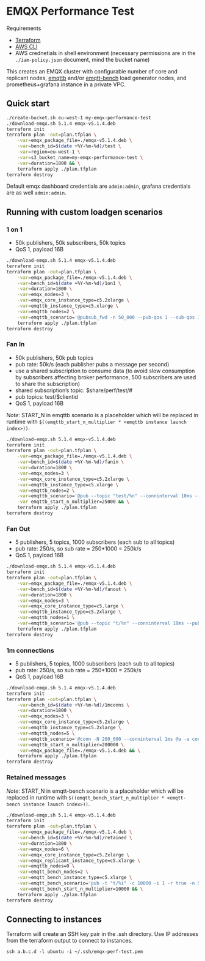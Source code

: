 # EMQX Performance Test

Requirements
- [Terraform](https://developer.hashicorp.com/terraform/downloads)
- [AWS CLI](https://docs.aws.amazon.com/cli/latest/userguide/getting-started-install.html)
- AWS crednetials in shell environment (necessary permissions are in the `./iam-policy.json` document, mind the bucket name)

This creates an EMQX cluster with configurable number of core and replicant nodes, [emqttb](https://github.com/emqx/emqttb) and/or [emqtt-bench](https://github.com/emqx/emqtt-bench) load generator nodes, and prometheus+grafana instance in a private VPC.

## Quick start

```bash
./create-bucket.sh eu-west-1 my-emqx-performance-test
./download-emqx.sh 5.1.4 emqx-v5.1.4.deb
terraform init
terraform plan -out=plan.tfplan \
    -var=emqx_package_file=./emqx-v5.1.4.deb \
    -var=bench_id=$(date +%Y-%m-%d)/test \
    -var=region=eu-west-1 \
    -var=s3_bucket_name=my-emqx-performance-test \
    -var=duration=1800 && \
    terraform apply ./plan.tfplan
terraform destroy
```

Default emqx dashboard credentials are `admin:admin`, grafana credentials are as well `admin:admin`.

## Running with custom loadgen scenarios

### 1 on 1

- 50k publishers, 50k subscribers, 50k topics
- QoS 1, payload 16B

```bash
./download-emqx.sh 5.1.4 emqx-v5.1.4.deb
terraform init
terraform plan -out=plan.tfplan \
    -var=emqx_package_file=./emqx-v5.1.4.deb \
    -var=bench_id=$(date +%Y-%m-%d)/1on1 \
    -var=duration=1800 \
    -var=emqx_nodes=3 \
    -var=emqx_core_instance_type=c5.2xlarge \
    -var=emqttb_instance_type=c5.xlarge \
    -var=emqttb_nodes=2 \
    -var=emqttb_scenario='@pubsub_fwd -n 50_000 --pub-qos 1 --sub-qos 1' && \
    terraform apply ./plan.tfplan
terraform destroy
```

### Fan In

- 50k publishers, 50k pub topics
- pub rate: 50k/s (each publisher pubs a message per second)
- use a shared subscription to consume data (to avoid slow consumption by subscribers affecting broker performance, 500 subscribers are used to share the subscription)
- shared subscription’s topic: $share/perf/test/#
- pub topics: test/$clientid
- QoS 1, payload 16B

*Note*: START_N in emqttb scenario is a placeholder which will be replaced in runtime with `$((emqttb_start_n_multiplier * <emqttb instance launch index>))`.

```bash
./download-emqx.sh 5.1.4 emqx-v5.1.4.deb
terraform init
terraform plan -out=plan.tfplan \
    -var=emqx_package_file=./emqx-v5.1.4.deb \
    -var=bench_id=$(date +%Y-%m-%d)/fanin \
    -var=duration=1800 \
    -var=emqx_nodes=3 \
    -var=emqx_core_instance_type=c5.2xlarge \
    -var=emqttb_instance_type=c5.xlarge \
    -var=emqttb_nodes=2 \
    -var=emqttb_scenario='@pub --topic "test/%n" --conninterval 10ms --pubinterval 1s --num-clients 25_000 --size 16 --start-n START_N @sub --topic "$share/perf/test/#" --conninterval 10ms --num-clients 250' \
    -var emqttb_start_n_multiplier=25000 && \
    terraform apply ./plan.tfplan
terraform destroy
```

### Fan Out

- 5 publishers, 5 topics, 1000 subscribers (each sub to all topics)
- pub rate: 250/s, so sub rate = 250*1000 = 250k/s
- QoS 1, payload 16B

```bash
./download-emqx.sh 5.1.4 emqx-v5.1.4.deb
terraform init
terraform plan -out=plan.tfplan \
    -var=emqx_package_file=./emqx-v5.1.4.deb \
    -var=bench_id=$(date +%Y-%m-%d)/fanout \
    -var=duration=1800 \
    -var=emqx_nodes=3 \
    -var=emqx_core_instance_type=c5.large \
    -var=emqttb_instance_type=c5.2xlarge \
    -var=emqttb_nodes=1 \
    -var=emqttb_scenario='@pub --topic "t/%n" --conninterval 10ms --pubinterval 20ms --num-clients 5 --size 16 @sub --topic "t/#" --conninterval 10ms --num-clients 1000' && \
    terraform apply ./plan.tfplan
terraform destroy
```

### 1m connections

- 5 publishers, 5 topics, 1000 subscribers (each sub to all topics)
- pub rate: 250/s, so sub rate = 250*1000 = 250k/s
- QoS 1, payload 16B

```bash
./download-emqx.sh 5.1.4 emqx-v5.1.4.deb
terraform init
terraform plan -out=plan.tfplan \
    -var=bench_id=$(date +%Y-%m-%d)/1mconns \
    -var=duration=1800 \
    -var=emqx_nodes=3 \
    -var=emqx_core_instance_type=c5.2xlarge \
    -var=emqttb_instance_type=c5.2xlarge \
    -var=emqttb_nodes=5 \
    -var=emqttb_scenario='@conn -N 200_000 --conninterval 1ms @a -a conn_group_autoscale -V 100' \
    -var=emqttb_start_n_multiplier=200000 \
    -var=emqx_package_file=./emqx-v5.1.4.deb && \
    terraform apply ./plan.tfplan
terraform destroy
```

### Retained messages

*Note*: START_N in emqtt-bench scenario is a placeholder which will be replaced in runtime with `$((emqtt_bench_start_n_multiplier * <emqtt-bench instance launch index>))`.

```bash
./download-emqx.sh 5.1.4 emqx-v5.1.4.deb
terraform init
terraform plan -out=plan.tfplan \
    -var=emqx_package_file=./emqx-v5.1.4.deb \
    -var=bench_id=$(date +%Y-%m-%d)/retained \
    -var=duration=1800 \
    -var=emqx_nodes=6 \
    -var=emqx_core_instance_type=c5.2xlarge \
    -var=emqx_replicant_instance_type=c5.xlarge \
    -var=emqttb_nodes=0 \
    -var=emqtt_bench_nodes=2 \
    -var=emqtt_bench_instance_type=c5.xlarge \
    -var=emqtt_bench_scenario='pub -t "t/%i" -c 10000 -i 1 -r true -n START_N' \
    -var=emqtt_bench_start_n_multiplier=10000 && \
    terraform apply ./plan.tfplan
terraform destroy
```

## Connecting to instances

Terraform will create an SSH key pair in the .ssh directory. Use IP addresses from the terraform output to connect to instances.

```
ssh a.b.c.d -l ubuntu -i ~/.ssh/emqx-perf-test.pem
```
